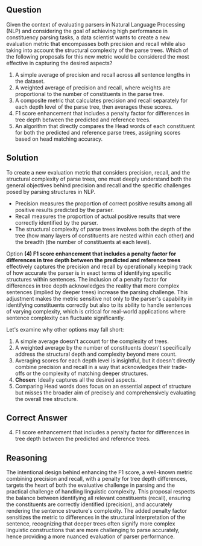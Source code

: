 ## Question
Given the context of evaluating parsers in Natural Language Processing (NLP) and considering the goal of achieving high performance in constituency parsing tasks, a data scientist wants to create a new evaluation metric that encompasses both precision and recall while also taking into account the structural complexity of the parse trees. Which of the following proposals for this new metric would be considered the most effective in capturing the desired aspects?

1. A simple average of precision and recall across all sentence lengths in the dataset.
2. A weighted average of precision and recall, where weights are proportional to the number of constituents in the parse tree.
3. A composite metric that calculates precision and recall separately for each depth level of the parse tree, then averages these scores.
4. F1 score enhancement that includes a penalty factor for differences in tree depth between the predicted and reference trees.
5. An algorithm that directly compares the Head words of each constituent for both the predicted and reference parse trees, assigning scores based on head matching accuracy.

## Solution
To create a new evaluation metric that considers precision, recall, and the structural complexity of parse trees, one must deeply understand both the general objectives behind precision and recall and the specific challenges posed by parsing structures in NLP.

- Precision measures the proportion of correct positive results among all positive results predicted by the parser.
- Recall measures the proportion of actual positive results that were correctly identified by the parser.
- The structural complexity of parse trees involves both the depth of the tree (how many layers of constituents are nested within each other) and the breadth (the number of constituents at each level).

Option **(4) F1 score enhancement that includes a penalty factor for differences in tree depth between the predicted and reference trees** effectively captures the precision and recall by operationally keeping track of how accurate the parser is in exact terms of identifying specific structures within sentences. The inclusion of a penalty factor for differences in tree depth acknowledges the reality that more complex sentences (implied by deeper trees) increase the parsing challenge. This adjustment makes the metric sensitive not only to the parser's capability in identifying constituents correctly but also to its ability to handle sentences of varying complexity, which is critical for real-world applications where sentence complexity can fluctuate significantly.

Let's examine why other options may fall short:

1. A simple average doesn't account for the complexity of trees.
2. A weighted average by the number of constituents doesn't specifically address the structural depth and complexity beyond mere count.
3. Averaging scores for each depth level is insightful, but it doesn't directly combine precision and recall in a way that acknowledges their trade-offs or the complexity of matching deeper structures.
4. **Chosen**: Ideally captures all the desired aspects.
5. Comparing Head words does focus on an essential aspect of structure but misses the broader aim of precisely and comprehensively evaluating the overall tree structure.

## Correct Answer
4. F1 score enhancement that includes a penalty factor for differences in tree depth between the predicted and reference trees.

## Reasoning
The intentional design behind enhancing the F1 score, a well-known metric combining precision and recall, with a penalty for tree depth differences, targets the heart of both the evaluative challenge in parsing and the practical challenge of handling linguistic complexity. This proposal respects the balance between identifying all relevant constituents (recall), ensuring the constituents are correctly identified (precision), and accurately rendering the sentence structure's complexity. The added penalty factor sensitizes the metric to differences in the structural interpretation of the sentence, recognizing that deeper trees often signify more complex linguistic constructions that are more challenging to parse accurately, hence providing a more nuanced evaluation of parser performance.